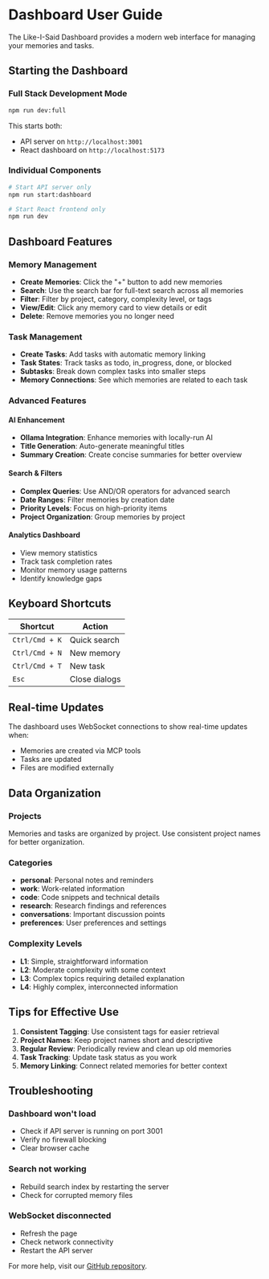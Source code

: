 # Dashboard User Guide

The Like-I-Said Dashboard provides a modern web interface for managing your memories and tasks.

## Starting the Dashboard

### Full Stack Development Mode
```bash
npm run dev:full
```
This starts both:
- API server on `http://localhost:3001`
- React dashboard on `http://localhost:5173`

### Individual Components
```bash
# Start API server only
npm run start:dashboard

# Start React frontend only
npm run dev
```

## Dashboard Features

### Memory Management
- **Create Memories**: Click the "+" button to add new memories
- **Search**: Use the search bar for full-text search across all memories
- **Filter**: Filter by project, category, complexity level, or tags
- **View/Edit**: Click any memory card to view details or edit
- **Delete**: Remove memories you no longer need

### Task Management
- **Create Tasks**: Add tasks with automatic memory linking
- **Task States**: Track tasks as todo, in_progress, done, or blocked
- **Subtasks**: Break down complex tasks into smaller steps
- **Memory Connections**: See which memories are related to each task

### Advanced Features

#### AI Enhancement
- **Ollama Integration**: Enhance memories with locally-run AI
- **Title Generation**: Auto-generate meaningful titles
- **Summary Creation**: Create concise summaries for better overview

#### Search & Filters
- **Complex Queries**: Use AND/OR operators for advanced search
- **Date Ranges**: Filter memories by creation date
- **Priority Levels**: Focus on high-priority items
- **Project Organization**: Group memories by project

#### Analytics Dashboard
- View memory statistics
- Track task completion rates
- Monitor memory usage patterns
- Identify knowledge gaps

## Keyboard Shortcuts

| Shortcut | Action |
|----------|--------|
| `Ctrl/Cmd + K` | Quick search |
| `Ctrl/Cmd + N` | New memory |
| `Ctrl/Cmd + T` | New task |
| `Esc` | Close dialogs |

## Real-time Updates

The dashboard uses WebSocket connections to show real-time updates when:
- Memories are created via MCP tools
- Tasks are updated
- Files are modified externally

## Data Organization

### Projects
Memories and tasks are organized by project. Use consistent project names for better organization.

### Categories
- **personal**: Personal notes and reminders
- **work**: Work-related information
- **code**: Code snippets and technical details
- **research**: Research findings and references
- **conversations**: Important discussion points
- **preferences**: User preferences and settings

### Complexity Levels
- **L1**: Simple, straightforward information
- **L2**: Moderate complexity with some context
- **L3**: Complex topics requiring detailed explanation
- **L4**: Highly complex, interconnected information

## Tips for Effective Use

1. **Consistent Tagging**: Use consistent tags for easier retrieval
2. **Project Names**: Keep project names short and descriptive
3. **Regular Review**: Periodically review and clean up old memories
4. **Task Tracking**: Update task status as you work
5. **Memory Linking**: Connect related memories for better context

## Troubleshooting

### Dashboard won't load
- Check if API server is running on port 3001
- Verify no firewall blocking
- Clear browser cache

### Search not working
- Rebuild search index by restarting the server
- Check for corrupted memory files

### WebSocket disconnected
- Refresh the page
- Check network connectivity
- Restart the API server

For more help, visit our [GitHub repository](https://github.com/endlessblink/Like-I-Said-memory-mcp-server).